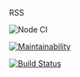 RSS

![Node CI](https://github.com/YuriySho/project-lvl3-s452/workflows/Node%20CI/badge.svg)

[![Maintainability](https://api.codeclimate.com/v1/badges/a83e29393165de0880a1/maintainability)](https://codeclimate.com/github/YuriySho/project-lvl3-s452/maintainability)

[![Build Status](https://travis-ci.org/YuriySho/project-lvl2-s451.svg?branch=master)](https://travis-ci.org/YuriySho/project-lvl2-s451)

